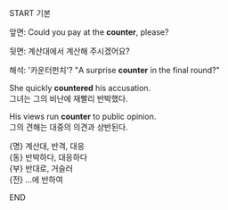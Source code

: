 START
기본

앞면:
Could you pay at the **counter**, please?

뒷면:
계산대에서 계산해 주시겠어요?

해석:
'카운터펀치'?
"A surprise **counter** in the final round?"

She quickly **countered** his accusation.  
그녀는 그의 비난에 재빨리 반박했다.

His views run **counter** to public opinion.  
그의 견해는 대중의 의견과 상반된다.

{명} 계산대, 반격, 대응  
{동} 반박하다, 대응하다  
{부} 반대로, 거슬러  
{전} …에 반하여
<!--ID: 1745568139261-->
END